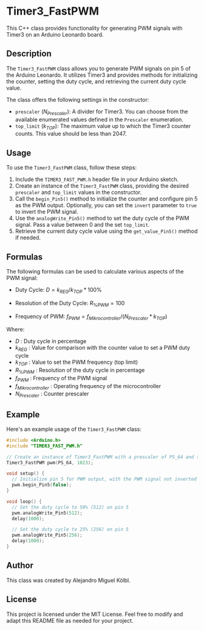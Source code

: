 # Timer3_FastPWM

This C++ class provides functionality for generating PWM signals with Timer3 on an Arduino Leonardo board.

## Description

The `Timer3_FastPWM` class allows you to generate PWM signals on pin 5 of the Arduino Leonardo. It utilizes Timer3 and provides methods for initializing the counter, setting the duty cycle, and retrieving the current duty cycle value.

The class offers the following settings in the constructor:
- `prescaler` ($`N_{Prescaler}`$): A divider for Timer3. You can choose from the available enumerated values defined in the `Prescaler` enumeration.
- `top_limit` ($`k_{TOP}`$): The maximum value up to which the Timer3 counter counts. This value should be less than 2047.

## Usage

To use the `Timer3_FastPWM` class, follow these steps:

1. Include the `TIMER3_FAST_PWM.h` header file in your Arduino sketch.
2. Create an instance of the `Timer3_FastPWM` class, providing the desired `prescaler` and `top_limit` values in the constructor.
3. Call the `begin_Pin5()` method to initialize the counter and configure pin 5 as the PWM output. Optionally, you can set the `invert` parameter to `true` to invert the PWM signal.
4. Use the `analogWrite_Pin5()` method to set the duty cycle of the PWM signal. Pass a value between 0 and the set `top_limit`.
5. Retrieve the current duty cycle value using the `get_value_Pin5()` method if needed.

## Formulas

The following formulas can be used to calculate various aspects of the PWM signal:

- Duty Cycle:
  $`D = k_{REG} / k_{TOP} * 100 \% `$

- Resolution of the Duty Cycle:
  $`R_{\%PWM} = 100% / k_{TOP}`$

- Frequency of PWM:
  $`f_{PWM} = f_{Mikrocontroller} / (N_{Prescaler} * k_{TOP})`$

Where:
- $`D`$ : Duty cycle in percentage
- $`k_{REG}`$ : Value for comparison with the counter value to set a PWM duty cycle
- $`k_{TOP}`$ : Value to set the PWM frequency (top limit)
- $`R_{\%PWM}`$ : Resolution of the duty cycle in percentage
- $`f_{PWM}`$ : Frequency of the PWM signal
- $`f_{Mikrocontroller}`$ : Operating frequency of the microcontroller
- $`N_{Prescaler}`$ : Counter prescaler

## Example

Here's an example usage of the `Timer3_FastPWM` class:

```cpp
#include <Arduino.h>
#include "TIMER3_FAST_PWM.h"

// Create an instance of Timer3_FastPWM with a prescaler of PS_64 and top_limit of 1023
Timer3_FastPWM pwm(PS_64, 1023);

void setup() {
  // Initialize pin 5 for PWM output, with the PWM signal not inverted
  pwm.begin_Pin5(false);
}

void loop() {
  // Set the duty cycle to 50% (512) on pin 5
  pwm.analogWrite_Pin5(512);
  delay(1000);

  // Set the duty cycle to 25% (256) on pin 5
  pwm.analogWrite_Pin5(256);
  delay(1000);
}
```

## Author
This class was created by Alejandro Miguel Kölbl.

## License
This project is licensed under the MIT License. Feel free to modify and adapt this README file as needed for your project.
